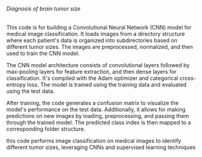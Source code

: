 ###### Diagnosis of brain tumor size


This code is for building a Convolutional Neural Network (CNN) model for medical image classification. It loads images from a directory structure where each patient's data is organized into subdirectories based on different tumor sizes. The images are preprocessed, normalized, and then used to train the CNN model.

The CNN model architecture consists of convolutional layers followed by max-pooling layers for feature extraction, and then dense layers for classification. It's compiled with the Adam optimizer and categorical cross-entropy loss. The model is trained using the training data and evaluated using the test data. 

After training, the code generates a confusion matrix to visualize the model's performance on the test data. Additionally, it allows for making predictions on new images by loading, preprocessing, and passing them through the trained model. The predicted class index is then mapped to a corresponding folder structure.

this code performs image classification on medical images to identify different tumor sizes, leveraging CNNs and supervised learning techniques
